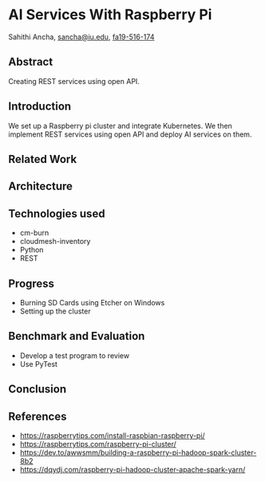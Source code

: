  # AI Services With Raspberry Pi

Sahithi Ancha, sancha@iu.edu, [fa19-516-174](https://github.com/cloudmesh-community/fa19-516-174)

## Abstract

Creating REST services using open API.

## Introduction

We set up a Raspberry pi cluster and integrate Kubernetes. We then implement REST services using open API and deploy AI services on them.

## Related Work

## Architecture

## Technologies used

* cm-burn
* cloudmesh-inventory
* Python
* REST


## Progress

* Burning SD Cards using Etcher on Windows
* Setting up the cluster

## Benchmark and Evaluation 

* Develop a test program to review 
* Use PyTest

## Conclusion

## References

* <https://raspberrytips.com/install-raspbian-raspberry-pi/>
* <https://raspberrytips.com/raspberry-pi-cluster/>
* <https://dev.to/awwsmm/building-a-raspberry-pi-hadoop-spark-cluster-8b2>
* <https://dqydj.com/raspberry-pi-hadoop-cluster-apache-spark-yarn/>
